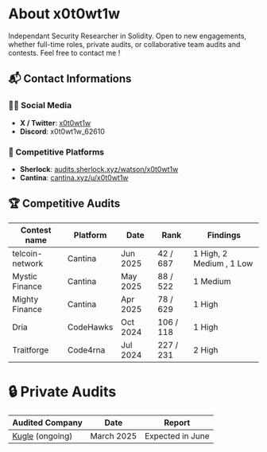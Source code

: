 # About x0t0wt1w
Independant Security Researcher in Solidity. 
Open to new engagements, whether full-time roles, private audits, or collaborative team audits and contests.
Feel free to contact me !

## 📬 Contact Informations

### 🧑‍💻 Social Media
- **X / Twitter**: [x0t0wt1w](https://x.com/x0t0wt1w)
- **Discord**: x0t0wt1w_62610

### 🧪 Competitive Platforms
- **Sherlock**: [audits.sherlock.xyz/watson/x0t0wt1w](https://audits.sherlock.xyz/watson/x0t0wt1w)
- **Cantina**: [cantina.xyz/u/x0t0wt1w](https://cantina.xyz/u/x0t0wt1w)

## 🏆 Competitive Audits

| Contest name     | Platform   | Date      | Rank         | Findings                 |
|------------------|------------|-----------|--------------|--------------------------|
| telcoin-network  | Cantina    | Jun 2025  | 42 / 687     | 1 High, 2 Medium , 1 Low |
| Mystic Finance   | Cantina    | May 2025  | 88 / 522     | 1 Medium                 |
| Mighty Finance   | Cantina    | Apr 2025  | 78 / 629     | 1 High                   |
| Dria             | CodeHawks  | Oct 2024  | 106 / 118    | 1 High                   |
| Traitforge       | Code4rna   | Jul 2024  | 227 / 231    | 2 High                   |


# 🔒 Private Audits

| Audited Company                                 | Date        | Report             |
|-------------------------------------------------|-------------|--------------------|
| [Kugle](https://kugle.app/) (ongoing)           | March 2025  | Expected in June   |

